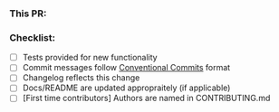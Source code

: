 ### This PR:

<!-- A summary of this PR, if there are relevant issues please link them -->

### Checklist:

<!-- A reminder of the things that should be done for each PR -->

- [ ] Tests provided for new functionality
- [ ] Commit messages follow [Conventional Commits](https://www.conventionalcommits.org/) format
- [ ] Changelog reflects this change
- [ ] Docs/README are updated appropraitely (if applicable)
- [ ] [First time contributors] Authors are named in CONTRIBUTING.md
